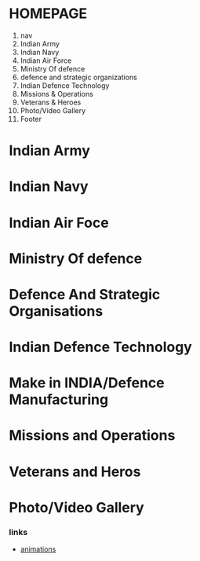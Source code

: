 # HOMEPAGE

1. nav
2. Indian Army
3. Indian Navy
4. Indian Air Force
5. Ministry Of defence
6. defence and strategic organizations
7. Indian Defence Technology
8. Missions & Operations
9. Veterans & Heroes
10. Photo/Video Gallery
11. Footer

<!-- ## nav
- Home
- Indian Special Forces
- Defence News
- Research & Development
- About
- Contact 

COMPLETED
-->

# Indian Army
# Indian Navy
# Indian Air Foce
# Ministry Of defence
# Defence And Strategic Organisations
# Indian Defence Technology
# Make in INDIA/Defence Manufacturing
# Missions and Operations
# Veterans and Heros
# Photo/Video Gallery




### links
- [animations](https://lottiefiles.com/search?q=indian+army&category=animations)